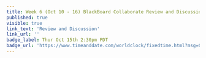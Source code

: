```yaml
---
title: Week 6 (Oct 10 - 16) BlackBoard Collaborate Review and Discussion'
published: true
visible: true
link_text: 'Review and Discussion'
link_url: ''
badge_label: Thur Oct 15th 2:30pm PDT
badge_url: 'https://www.timeanddate.com/worldclock/fixedtime.html?msg=CMPT-363+Review+and+Discussion&iso=20201015T1430&p1=256&am=50'
---
```

